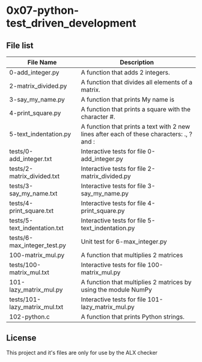 # 0x07-python-test_driven_development

## File list

| File Name                     | Description                                                                               |
|-------------------------------|-------------------------------------------------------------------------------------------|
| 0-add_integer.py              | A function that adds 2 integers.                                                          |
| 2-matrix_divided.py           | A function that divides all elements of a matrix.                                         |
| 3-say_my_name.py              | A function that prints My name is <first name> <last name>                                |
| 4-print_square.py             | A function that prints a square with the character #.                                     |
| 5-text_indentation.py         | A function that prints a text with 2 new lines after each of these characters: ., ? and : |
| tests/0-add_integer.txt       | Interactive tests for file 0-add_integer.py                                               |
| tests/2-matrix_divided.txt    | Interactive tests for file 2-matrix_divided.py                                            |
| tests/3-say_my_name.txt       | Interactive tests for file 3-say_my_name.py                                               |
| tests/4-print_square.txt      | Interactive tests for file 4-print_square.py                                              |
| tests/5-text_indentation.txt  | Interactive tests for file 5-text_indentation.py                                          |
| tests/6-max_integer_test.py   | Unit test for  6-max_integer.py                                                           |
| 100-matrix_mul.py             | A function that multiplies 2 matrices                                                     |
| tests/100-matrix_mul.txt      | Interactive tests for file 100-matrix_mul.py                                              |
| 101-lazy_matrix_mul.py        | A function that multiplies 2 matrices by using the module NumPy                           |
| tests/101-lazy_matrix_mul.txt | Interactive tests for file 101-lazy_matrix_mul.py                                         |
| 102-python.c                  | A function that prints Python strings.                                                    |



## License
This project and it's files are only for use by the ALX checker
